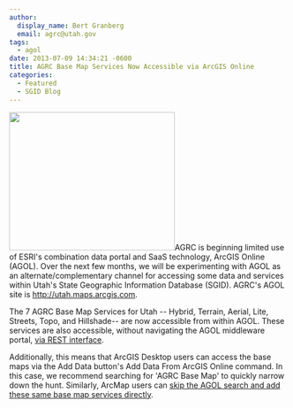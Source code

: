 ```yaml
---
author:
  display_name: Bert Granberg
  email: agrc@utah.gov
tags:
  - agol
date: 2013-07-09 14:34:21 -0600
title: AGRC Base Map Services Now Accessible via ArcGIS Online
categories:
  - Featured
  - SGID Blog
---
```

<p><a href="{{ "/downloads/AGOLBaseMapSearch.png" | prepend: site.baseurl }}"><img src="{{ "/images/AGOLBaseMapSearch-300x250.png" | prepend: site.baseurl }}" alt="" title="AGOLBaseMapSearch" width="300" height="250" class="inline-text-left" /></a>AGRC is beginning limited use of ESRI's combination data portal and SaaS technology, ArcGIS Online (AGOL). Over the next few months, we will be experimenting with AGOL as an alternate/complementary channel for accessing some data and services within Utah's State Geographic Information Database (SGID). AGRC's AGOL site is <a href="http://utah.maps.arcgis.com">http://utah.maps.arcgis.com</a>.</p>
<p>The 7 AGRC Base Map Services for Utah -- Hybrid, Terrain, Aerial, Lite, Streets, Topo, and Hillshade-- are now accessible from within AGOL. These services are also accessible, without navigating the AGOL middleware portal, <a href="{{ "/data/base-map-and-imagery/" | prepend: site.baseurl }}">via REST interface</a>.</p>
<p>Additionally, this means that ArcGIS Desktop users can access the base maps via the Add Data button's Add Data From ArcGIS Online command. In this case, we recommend searching for 'AGRC Base Map' to quickly narrow down the hunt. Similarly, ArcMap users can <a href="{{ "/data/sgid-base-map-services-arcmap/" | prepend: site.baseurl }}">skip the AGOL search and add these same base map services directly</a>.</p>
